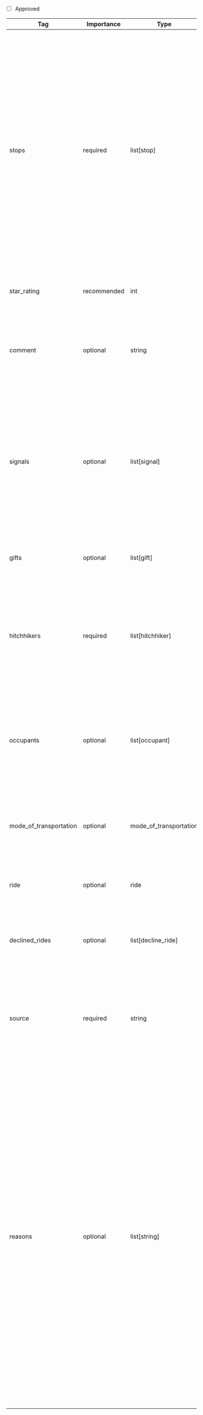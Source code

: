 - [ ] Approved


| Tag                  | Importance   | Type                | Description                                                                                                         | Enum           | Example |
|----------------------|--------------|---------------------|---------------------------------------------------------------------------------------------------------------------|----------------|---------|
| stops                | required  | list[stop]            | Space and time information to describe the ride. At least one item is required. The first item in the list marks the origin of the ride. If there is more than one item, then the last item marks the destination of the ride. For the destination no `departure_time` or `waiting_time` are allowed to be specified. If there are more than two items the items in between mark intermediate stops of the ride e.g. a break at a rest station.                                                                             |                |```[{location: {latitude:52.3020268, longitude:13.0158591, is_exact: true}, arrival_time: 2025-06-05T11:05:54+02:00[Europe/Berlin], departure_time: 2025-06-05T12:05:54+02:00[Europe/Berlin], waiting_time_minutes: 60}, {location: {latitude:52.2520882, longitude:12.29463, is_exact: true}, arrival_time: 2025-06-05T13:05:54+02:00[Europe/Berlin], departure_time: 2025-06-05T13:15:54+02:00[Europe/Berlin], waiting_time_minutes: 10}, {location: {latitude:52.1257667, longitude:11.3303771, is_exact: true}, arrival_time: 2025-06-05T14:05:54+02:00[Europe/Berlin]}]```
| star_rating          | recommended  | int                 | Very subjective rating of the spot where the ride started.                                                          | 1, 2, 3, 4, 5  |4           |
| comment              | optional  | string              | Any free-form comment about the starting location, destination or the entire ride. Preferrably in English language.                                 |                | A couple picked me up on their way to Southern Italy.
| signals               | optional  | list[signal]            | Information about the methods used to solicit the ride. List them in the order that they were used. If a `waiting_time` is given for the origin of the ride in `stops` then the sum of `duration` for all items here has to be smaller than or equal to this `waiting_time`.                                                                  |                |
| gifts                 | optional  | list[gift]          | Possible gift that the hitchhiker received from the passengers.                                                     |             | [{kind: food, description: "Just a bagel.", price: ["6", "EUR"]}, {kind: money, price: ["5", "EUR"]}]    
| hitchhikers          | required  | list[hitchhiker]        | Most often a description of a solo-hitchhiker but also caters for couples or groups of hitchhikers. To convey not more than the number of hitchhikers use empty `person` objects.                |                |
| occupants           | optional  | list[occupant]     | List of occupants in the vehicle not including the hitchhiker, putting specific emphasize on the driver and people who agree to pick up the hitchhiker.           |                |
| mode_of_transportation              | optional  | mode_of_transportation    | Information about the vehicle that was used for the ride. In rarer cases this could be a plane or boat as well.           |                |
| ride                 | optional  | ride                | Information about the ride of the car beyond the hitchhiker's ride.                                                 |                |
| declined_rides       | optional  | list[decline_ride]  | Information about rides that were offered to the hitchhiker but that were declined by the them.                     |                |
| source       | required  | string  | Source of this record by URL of the application. Or "private" if the records stem from an independently and individually collected source.               |                |https://hitchwiki.org
| reasons       | optional  | list[string]  | Reason for the hitchhiking ride.        | commute (it is a repeating ride to the hitchhiker's workplace or study location), vacation (the hitchhiker is travelling to a vacation location or hitchhiking itself is the essential part of the vacation), sport (the ride is part of a competitive hitchhiking race or training to become a better hitchhiker), financial (the hitchhiker cannot or does not want to pay the fare for an alternative mode of transport), social_exchange (the hitchhiker wants to have company and talk an their trip), cultural_exchange (the hitchhiker wants to get to know and learn about new cultures and languages), recreational (just for fun - hitchhiking for its own purpose), environmental (), fundraising            |[holiday, financial, cultural_exchange]
